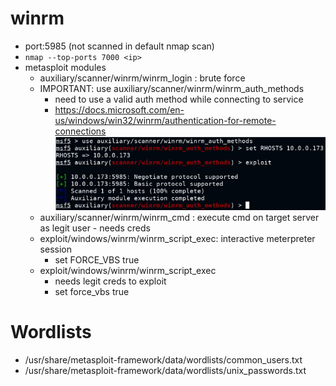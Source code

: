# winrm

- port:5985 (not scanned in default nmap scan)
- `nmap --top-ports 7000 <ip>` 
- metasploit modules
	- auxiliary/scanner/winrm/winrm_login : brute force
	- IMPORTANT: use auxiliary/scanner/winrm/winrm_auth_methods
		- need to use a valid auth method while connecting to service
		- https://docs.microsoft.com/en-us/windows/win32/winrm/authentication-for-remote-connections
		![wimrm_Auth_methods](./images/winrm-01.png)
	- auxiliary/scanner/winrm/winrm_cmd : execute cmd on target server as legit user - needs creds
	- exploit/windows/winrm/winrm_script_exec: interactive meterpreter session
		- set FORCE_VBS true
	- exploit/windows/winrm/winrm_script_exec
		- needs legit creds to exploit
		- set force_vbs true

# Wordlists

- /usr/share/metasploit-framework/data/wordlists/common_users.txt
- /usr/share/metasploit-framework/data/wordlists/unix_passwords.txt